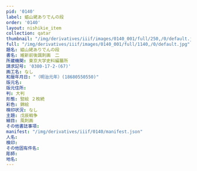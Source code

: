 ```yaml
---
pid: '0140'
label: 嫗山姥ありでんの段
order: '0140'
layout: nishikie_item
collection: qatar
thumbnail: "/img/derivatives/iiif/images/0140_001/full/250,/0/default.jpg"
full: "/img/derivatives/iiif/images/0140_001/full/1140,/0/default.jpg"
題名: 嫗山姥ありでんの段
書名: 維新前後諷刺画　二
所蔵機関: 東京大学史料編纂所
請求記号: '0380-17-2-(67)'
画工名: なし
和暦年月日: "（明治元年）(18680550550)"
版元名: 
版元住所: 
判: 大判
形態: 竪絵 ２枚続
彩色: 錦絵
検印状況: なし
主題: 戊辰戦争
細目: 風刺画
その他書誌事項: 
manifest: "/img/derivatives/iiif/0140/manifest.json"
人名: 
検印: 
その他固有件名: 
彫師: 
地名: 
---
```

